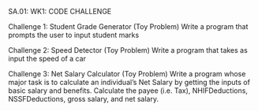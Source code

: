 SA.01: WK1: CODE CHALLENGE

Challenge 1: Student Grade Generator (Toy Problem)
    Write a program that prompts the user to input student marks

Challenge 2: Speed Detector (Toy Problem)
    Write a program that takes as input the speed of a car

Challenge 3: Net Salary Calculator (Toy Problem)
    Write a program whose major task is to calculate an individual’s Net Salary by getting the inputs of basic salary and benefits. Calculate the payee (i.e. Tax), NHIFDeductions, NSSFDeductions, gross salary, and net salary. 